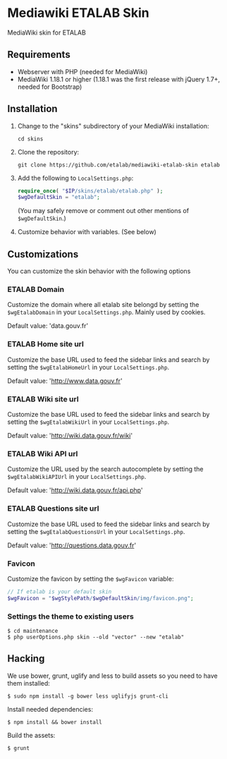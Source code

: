 Mediawiki ETALAB Skin
=====================

MediaWiki skin for ETALAB

## Requirements

* Webserver with PHP (needed for MediaWiki)
* MediaWiki 1.18.1 or higher (1.18.1 was the first release with jQuery 1.7+, needed for Bootstrap)


## Installation

1. Change to the "skins" subdirectory of your MediaWiki installation:

   ```
   cd skins
   ```

2. Clone the repository:

   ```
   git clone https://github.com/etalab/mediawiki-etalab-skin etalab
   ```

3. Add the following to `LocalSettings.php`:

   ```php
   require_once( "$IP/skins/etalab/etalab.php" );
   $wgDefaultSkin = "etalab";
   ```

   (You may safely remove or comment out other mentions of
   `$wgDefaultSkin`.)

4. Customize behavior with variables. (See below)


## Customizations

You can customize the skin behavior with the following options

### ETALAB Domain

Customize the domain where all etalab site belongd by setting the ``$wgEtalabDomain`` in your ``LocalSettings.php``. Mainly used by cookies.

Default value: 'data.gouv.fr'

### ETALAB Home site url

Customize the base URL used to feed the sidebar links and search
by setting the ``$wgEtalabHomeUrl`` in your ``LocalSettings.php``.

Default value: 'http://www.data.gouv.fr'

### ETALAB Wiki site url

Customize the base URL used to feed the sidebar links and search
by setting the ``$wgEtalabWikiUrl`` in your ``LocalSettings.php``.

Default value: 'http://wiki.data.gouv.fr/wiki'

### ETALAB Wiki API url

Customize the URL used by the search autocomplete
by setting the ``$wgEtalabWikiAPIUrl`` in your ``LocalSettings.php``.

Default value: 'http://wiki.data.gouv.fr/api.php'

### ETALAB Questions site url

Customize the base URL used to feed the sidebar links and search
by setting the ``$wgEtalabQuestionsUrl`` in your ``LocalSettings.php``.

Default value: 'http://questions.data.gouv.fr'

### Favicon

Customize the favicon by setting the ``$wgFavicon`` variable:

```php
// If etalab is your default skin
$wgFavicon = "$wgStylePath/$wgDefaultSkin/img/favicon.png";
```


### Settings the theme to existing users

```console
$ cd maintenance
$ php userOptions.php skin --old "vector" --new "etalab"
```


## Hacking

We use bower, grunt, uglify and less to build assets so you need to have them installed:

```console
$ sudo npm install -g bower less uglifyjs grunt-cli
```


Install needed dependencies:

```console
$ npm install && bower install
```

Build the assets:

```console
$ grunt
```


